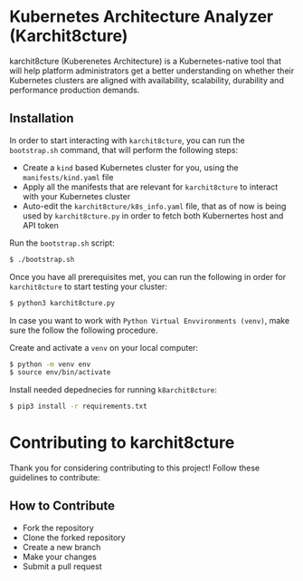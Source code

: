 # Kubernetes Architecture Analyzer (Karchit8cture)

karchit8cture (Kuberenetes Architecture) is a Kubernetes-native tool that will help platform administrators get a better understanding on whether their Kubernetes clusters are aligned with availability, scalability, durability and performance production demands.   

## Installation

In order to start interacting with `karchit8cture`, you can run the `bootstrap.sh` command, that will perform the following steps: 
* Create a `kind` based Kubernetes cluster for you, using the `manifests/kind.yaml` file 
* Apply all the manifests that are relevant for `karchit8cture` to interact with your Kubernetes cluster 
* Auto-edit the `karchit8cture/k8s_info.yaml` file, that as of now is being used by `karchit8cture.py` in order to fetch both Kubernertes host and API token 

Run the `bootstrap.sh` script: 
```bash
$ ./bootstrap.sh
```

Once you have all prerequisites met, you can run the following in order for `karchit8cture` to start testing your cluster: 
```bash
$ python3 karchit8cture.py
```

In case you want to work with `Python Virtual Envvironments (venv)`, make sure the follow the following procedure.

Create and activate a `venv` on your local computer:
```bash
$ python -m venv env
$ source env/bin/activate
```
Install needed depednecies for running `k8archit8cture`: 

```bash
$ pip3 install -r requirements.txt
```

# Contributing to karchit8cture

Thank you for considering contributing to this project! Follow these guidelines to contribute:

## How to Contribute

- Fork the repository
- Clone the forked repository
- Create a new branch
- Make your changes
- Submit a pull request
